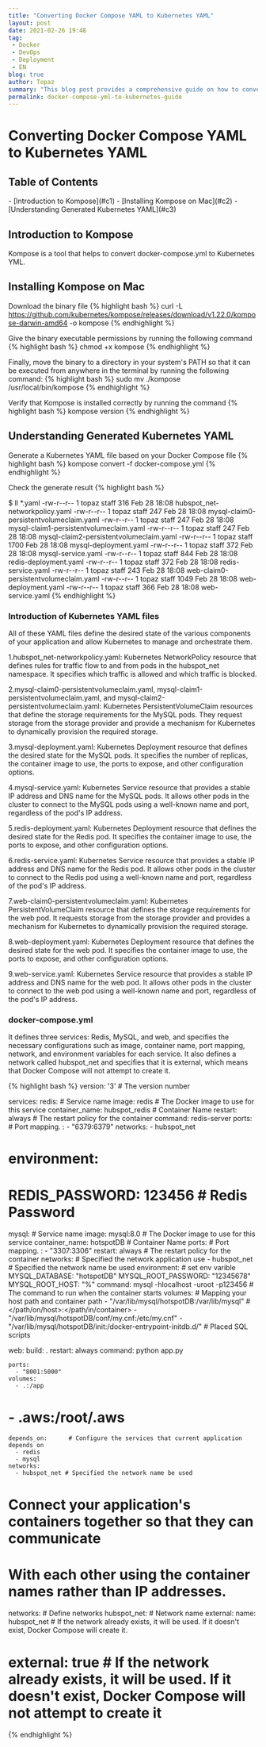 ```yaml
---
title: "Converting Docker Compose YAML to Kubernetes YAML"
layout: post
date: 2021-02-26 19:48
tag:
 - Docker
 - DevOps
 - Deployment
 - EN
blog: true
author: Topaz
summary: "This blog post provides a comprehensive guide on how to convert Docker Compose YAML files to Kubernetes YAML files using Kompose. It explains the benefits of using Kubernetes and provides step-by-step instructions for installation Kompose on Mac."
permalink: docker-compose-yml-to-kubernetes-guide
---
```

<h1 class="title"> Converting Docker Compose YAML to Kubernetes YAML </h1>


<h2> Table of Contents </h2>
- [Introduction to Kompose](#c1)
- [Installing Kompose on Mac](#c2)
- [Understanding Generated Kubernetes YAML](#c3)


<h2 id="c1" href="#"> Introduction to Kompose </h2>
Kompose is a tool that helps to convert docker-compose.yml to Kubernetes YML.

<h2 id="c2"> Installing Kompose on Mac </h2>

Download the binary file
{% highlight bash %}
 curl -L https://github.com/kubernetes/kompose/releases/download/v1.22.0/kompose-darwin-amd64 -o kompose
{% endhighlight %}

Give the binary executable permissions by running the following command
{% highlight bash %}
 chmod +x kompose
{% endhighlight %}

Finally, move the binary to a directory in your system's PATH so that it can be executed from anywhere in the terminal by running the following command:
{% highlight bash %}
 sudo mv ./kompose /usr/local/bin/kompose
{% endhighlight %}


Verify that Kompose is installed correctly by running the command
{% highlight bash %}
 kompose version
{% endhighlight %}



<h2 id="c3"> Understanding Generated Kubernetes YAML</h2>

Generate a Kubernetes YAML file based on your Docker Compose file
{% highlight bash %}
 kompose convert -f docker-compose.yml
{% endhighlight %}


Check the generate result
{% highlight bash %}

 $ ll *.yaml
 -rw-r--r--  1 topaz  staff   316 Feb 28 18:08 hubspot_net-networkpolicy.yaml
 -rw-r--r--  1 topaz  staff   247 Feb 28 18:08 mysql-claim0-persistentvolumeclaim.yaml
 -rw-r--r--  1 topaz  staff   247 Feb 28 18:08 mysql-claim1-persistentvolumeclaim.yaml
 -rw-r--r--  1 topaz  staff   247 Feb 28 18:08 mysql-claim2-persistentvolumeclaim.yaml
 -rw-r--r--  1 topaz  staff  1700 Feb 28 18:08 mysql-deployment.yaml
 -rw-r--r--  1 topaz  staff   372 Feb 28 18:08 mysql-service.yaml
 -rw-r--r--  1 topaz  staff   844 Feb 28 18:08 redis-deployment.yaml
 -rw-r--r--  1 topaz  staff   372 Feb 28 18:08 redis-service.yaml
 -rw-r--r--  1 topaz  staff   243 Feb 28 18:08 web-claim0-persistentvolumeclaim.yaml
 -rw-r--r--  1 topaz  staff  1049 Feb 28 18:08 web-deployment.yaml
 -rw-r--r--  1 topaz  staff   366 Feb 28 18:08 web-service.yaml
{% endhighlight %}

### Introduction of Kubernetes YAML files
All of these YAML files define the desired state of the various components of your application and allow Kubernetes to manage and orchestrate them.

1.hubspot_net-networkpolicy.yaml: Kubernetes NetworkPolicy resource that defines rules for traffic flow to and from pods in the hubspot_net namespace. It specifies which traffic is allowed and which traffic is blocked.

2.mysql-claim0-persistentvolumeclaim.yaml, mysql-claim1-persistentvolumeclaim.yaml, and mysql-claim2-persistentvolumeclaim.yaml: Kubernetes PersistentVolumeClaim resources that define the storage requirements for the MySQL pods. They request storage from the storage provider and provide a mechanism for Kubernetes to dynamically provision the required storage.

3.mysql-deployment.yaml: Kubernetes Deployment resource that defines the desired state for the MySQL pods. It specifies the number of replicas, the container image to use, the ports to expose, and other configuration options.

4.mysql-service.yaml: Kubernetes Service resource that provides a stable IP address and DNS name for the MySQL pods. It allows other pods in the cluster to connect to the MySQL pods using a well-known name and port, regardless of the pod's IP address.

5.redis-deployment.yaml: Kubernetes Deployment resource that defines the desired state for the Redis pod. It specifies the container image to use, the ports to expose, and other configuration options.

6.redis-service.yaml: Kubernetes Service resource that provides a stable IP address and DNS name for the Redis pod. It allows other pods in the cluster to connect to the Redis pod using a well-known name and port, regardless of the pod's IP address.

7.web-claim0-persistentvolumeclaim.yaml: Kubernetes PersistentVolumeClaim resource that defines the storage requirements for the web pod. It requests storage from the storage provider and provides a mechanism for Kubernetes to dynamically provision the required storage.

8.web-deployment.yaml: Kubernetes Deployment resource that defines the desired state for the web pod. It specifies the container image to use, the ports to expose, and other configuration options.

9.web-service.yaml: Kubernetes Service resource that provides a stable IP address and DNS name for the web pod. It allows other pods in the cluster to connect to the web pod using a well-known name and port, regardless of the pod's IP address.


### docker-compose.yml

It defines three services: Redis, MySQL, and web, and specifies the necessary configurations such as image, container name, port mapping, network, and environment variables for each service. It also defines a network called hubspot_net and specifies that it is external, which means that Docker Compose will not attempt to create it.

{% highlight bash %}
version: '3' # The version number

services:
  redis:    # Service name
    image: redis   # The Docker image to use for this service
    container_name: hubspot_redis       # Container Name
    restart: always                #  The restart policy for the container
    command: redis-server
    ports:                         # Port mapping. <Your Local Port>:<Container Port>
      - "6379:6379"
    networks:
      - hubspot_net
#    environment:
#      REDIS_PASSWORD: 123456    # Redis Password

  mysql:                                # Service name
    image: mysql:8.0                    # The Docker image to use for this service
    container_name: hotspotDB           # Container Name
    ports:                              # Port mapping. <Your Local Port>:<Container Port>
      - "3307:3306"
    restart: always                        # The restart policy for the container
    networks:                              # Specified the network application use
      - hubspot_net                        # Specified the network name be used
    environment:                           # set env varible
      MYSQL_DATABASE: "hotspotDB"
      MYSQL_ROOT_PASSWORD: "12345678"
      MYSQL_ROOT_HOST: "%"
    command: mysql -hlocalhost -uroot -p123456  # The command to run when the container starts
    volumes:                               # Mapping your host path and container path
      - "/var/lib/mysql/hotspotDB:/var/lib/mysql"   # </path/on/host>:</path/in/container>
      - "/var/lib/mysql/hotspotDB/conf/my.cnf:/etc/my.cnf"
      - "/var/lib/mysql/hotspotDB/init:/docker-entrypoint-initdb.d/" # Placed SQL scripts

  web:
    build: .
    restart: always
    command: python app.py

    ports:
      - "8001:5000"
    volumes:
      - .:/app
#      - .aws:/root/.aws
    depends_on:      # Configure the services that current application depends on
      - redis
      - mysql
    networks:
      - hubspot_net # Specified the network name be used

# Connect your application's containers together so that they can communicate
# With each other using the container names rather than IP addresses.
networks: # Define networks
  hubspot_net:  # Network name
    external:
      name: hubspot_net # If the network already exists, it will be used. If it doesn't exist, Docker Compose will create it.
#    external: true # If the network already exists, it will be used. If it doesn't exist, Docker Compose will not attempt to create it

{% endhighlight %}
